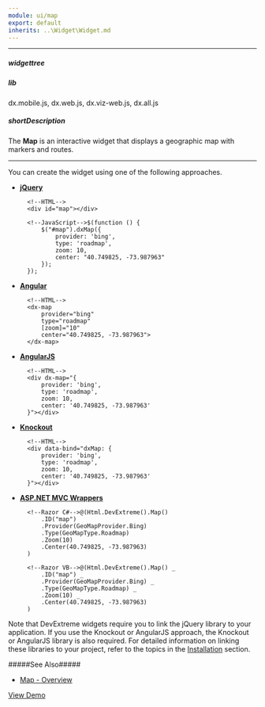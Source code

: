 ```yaml
---
module: ui/map
export: default
inherits: ..\Widget\Widget.md
---
```

---
##### widgettree

##### lib
dx.mobile.js, dx.web.js, dx.viz-web.js, dx.all.js

##### shortDescription
The **Map** is an interactive widget that displays a geographic map with markers and routes.

---
You can create the widget using one of the following approaches.

- [**jQuery**](/concepts/00%20Getting%20Started/10%20Widget%20Basics%20-%20jQuery/01%20Create%20and%20Configure%20a%20Widget.md '/Documentation/Guide/Getting_Started/Widget_Basics_-_jQuery/Create_and_Configure_a_Widget/')  

        <!--HTML-->
        <div id="map"></div>

        <!--JavaScript-->$(function () {
            $("#map").dxMap({
                provider: 'bing',
                type: 'roadmap',
                zoom: 10,
                center: "40.749825, -73.987963"
            });
        });

- [**Angular**](/concepts/00%20Getting%20Started/15%20Widget%20Basics%20-%20Angular/01%20Create%20and%20Configure%20a%20Widget.md '/Documentation/Guide/Getting_Started/Widget_Basics_-_Angular/Create_and_Configure_a_Widget/')  

        <!--HTML-->
        <dx-map
            provider="bing"
            type="roadmap"
            [zoom]="10"
            center="40.749825, -73.987963">
        </dx-map>

- [**AngularJS**](/concepts/00%20Getting%20Started/20%20Widget%20Basics%20-%20AngularJS/01%20Create%20and%20Configure%20a%20Widget.md '/Documentation/Guide/Getting_Started/Widget_Basics_-_AngularJS/Create_and_Configure_a_Widget/')  

        <!--HTML-->
        <div dx-map="{
            provider: 'bing',
            type: 'roadmap',
            zoom: 10,
            center: '40.749825, -73.987963'
        }"></div>

- [**Knockout**](/concepts/00%20Getting%20Started/25%20Widget%20Basics%20-%20Knockout/01%20Create%20and%20Configure%20a%20Widget.md '/Documentation/Guide/Getting_Started/Widget_Basics_-_Knockout/Create_and_Configure_a_Widget/')  

        <!--HTML-->
        <div data-bind="dxMap: {
            provider: 'bing',
            type: 'roadmap',
            zoom: 10,
            center: '40.749825, -73.987963'
        }"></div>

- [**ASP.NET MVC Wrappers**](/concepts/35%20ASP.NET%20MVC%20Wrappers/20%20Fundamentals/05%20Creating%20a%20Widget.md '/Documentation/Guide/ASP.NET_MVC_Wrappers/Fundamentals/#Creating_a_Widget')

        <!--Razor C#-->@(Html.DevExtreme().Map()
            .ID("map")
            .Provider(GeoMapProvider.Bing)
            .Type(GeoMapType.Roadmap)
            .Zoom(10)
            .Center(40.749825, -73.987963)
        )

        <!--Razor VB-->@(Html.DevExtreme().Map() _
            .ID("map") _
            .Provider(GeoMapProvider.Bing) _
            .Type(GeoMapType.Roadmap) _
            .Zoom(10) _
            .Center(40.749825, -73.987963)
        )

Note that DevExtreme widgets require you to link the jQuery library to your application. If you use the Knockout or AngularJS approach, the Knockout or AngularJS library is also required. For detailed information on linking these libraries to your project, refer to the topics in the [Installation](/concepts/00%20Getting%20Started/01%20Installation/01%20Local%20Scripts.md '/Documentation/Guide/Getting_Started/Installation/Local_Scripts/') section.

#####See Also#####
- [Map - Overview](/concepts/05%20Widgets/Map/00%20Overview.md '/Documentation/Guide/Widgets/Map/Overview/')

<a href="http://js.devexpress.com/Demos/WidgetsGallery/#demo/mapsmapmapmap/" class="button orange small fix-width-155" style="margin-right: 20px;" target="_blank">View Demo</a>